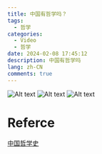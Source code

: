 ```yaml
---
title: 中国有哲学吗？
tags:
  - 哲学
categories:
  - Video
  - 哲学
date: 2024-02-08 17:45:12
description: 中国有哲学吗
lang: zh-CN
comments: true
---
```

![Alt text](/images/27233f3baf69e3efcfc26288a2d85d1.png)
![Alt text](/images/600119f26980e4d3d6c7afc4eab7755.png)
![Alt text](/images/54bcaff9e0f3c35a576c98d9daaa3b3.png)

# Referce
[中国哲学史](/images/pdf/中国哲学史.pdf)  